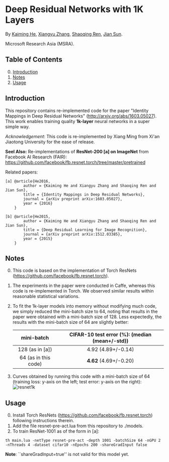 # Deep Residual Networks with 1K Layers

By [Kaiming He](http://kaiminghe.com), [Xiangyu Zhang](https://scholar.google.com/citations?user=yuB-cfoAAAAJ&hl=en), [Shaoqing Ren](http://home.ustc.edu.cn/~sqren/), [Jian Sun](http://research.microsoft.com/en-us/people/jiansun/).

Microsoft Research Asia (MSRA).

## Table of Contents
0. [Introduction](#introduction)
0. [Notes](#notes)
0. [Usage](#usage)



## Introduction

This repository contains re-implemented code for the paper "Identity Mappings in Deep Residual Networks" (http://arxiv.org/abs/1603.05027). This work enables training quality **1k-layer** neural networks in a super simple way.

*Acknowledgement*: This code is re-implemented by Xiang Ming from Xi'an Jiaotong University for the ease of release.

**Seel Also:** Re-implementations of **ResNet-200 [a] on ImageNet** from Facebook AI Research (FAIR): https://github.com/facebook/fb.resnet.torch/tree/master/pretrained

Related papers:

	[a]	@article{He2016,
			author = {Kaiming He and Xiangyu Zhang and Shaoqing Ren and Jian Sun},
			title = {Identity Mappings in Deep Residual Networks},
			journal = {arXiv preprint arXiv:1603.05027},
			year = {2016}
		}
	
	[b] @article{He2015,
			author = {Kaiming He and Xiangyu Zhang and Shaoqing Ren and Jian Sun},
			title = {Deep Residual Learning for Image Recognition},
			journal = {arXiv preprint arXiv:1512.03385},
			year = {2015}
		}
	

	
## Notes

0. This code is based on the implementation of Torch ResNets (https://github.com/facebook/fb.resnet.torch).

0. The experiments in the paper were conducted in Caffe, whereas this code is re-implemented in Torch. We observed similar results within reasonable statistical variations.

0. To fit the 1k-layer models into memory without modifying much code, we simply reduced the mini-batch size to 64, noting that results in the paper were obtained with a mini-batch size of 128. Less expectedly, the results with the mini-batch size of 64 are slightly better:

	mini-batch |CIFAR-10 test error (%): (median (mean+/-std))
	:---------:|:------------------:
	128 (as in [a]) | 4.92 (4.89+/-0.14)
	64 (as in this code)| **4.62** (4.69+/-0.20)

0. Curves obtained by running this code with a mini-batch size of 64 (training loss: y-axis on the left; test error: y-axis on the right):	
![resnet1k](https://cloud.githubusercontent.com/assets/11435359/14414142/68714c82-ffc0-11e5-8b1b-657fdb3d96a6.png)
	
## Usage

0. Install Torch ResNets (https://github.com/facebook/fb.resnet.torch) following instructions therein.
0. Add the file resnet-pre-act.lua from this repository to ./models.
0. To train ResNet-1001 as of the form in [a]:
```
th main.lua -netType resnet-pre-act -depth 1001 -batchSize 64 -nGPU 2 -nThreads 4 -dataset cifar10 -nEpochs 200 -shareGradInput false
```
**Note**: ``shareGradInput=true'' is not valid for this model yet.
